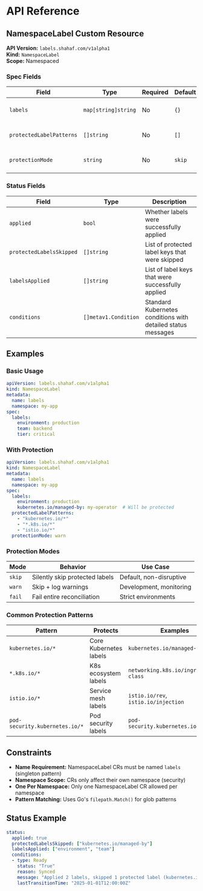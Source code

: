# API Reference

## NamespaceLabel Custom Resource

**API Version:** `labels.shahaf.com/v1alpha1`  
**Kind:** `NamespaceLabel`  
**Scope:** Namespaced

### Spec Fields

| Field | Type | Required | Default | Description |
|-------|------|----------|---------|-------------|
| `labels` | `map[string]string` | No | `{}` | Labels to apply to the namespace |
| `protectedLabelPatterns` | `[]string` | No | `[]` | Glob patterns for protected labels |
| `protectionMode` | `string` | No | `skip` | Protection behavior: `skip`/`warn`/`fail` |

### Status Fields

| Field | Type | Description |
|-------|------|-------------|
| `applied` | `bool` | Whether labels were successfully applied |
| `protectedLabelsSkipped` | `[]string` | List of protected label keys that were skipped |
| `labelsApplied` | `[]string` | List of label keys that were successfully applied |
| `conditions` | `[]metav1.Condition` | Standard Kubernetes conditions with detailed status messages |

## Examples

### Basic Usage
```yaml
apiVersion: labels.shahaf.com/v1alpha1
kind: NamespaceLabel
metadata:
  name: labels
  namespace: my-app
spec:
  labels:
    environment: production
    team: backend
    tier: critical
```

### With Protection
```yaml
apiVersion: labels.shahaf.com/v1alpha1
kind: NamespaceLabel
metadata:
  name: labels
  namespace: my-app
spec:
  labels:
    environment: production
    kubernetes.io/managed-by: my-operator  # Will be protected
  protectedLabelPatterns:
    - "kubernetes.io/*"
    - "*.k8s.io/*"
    - "istio.io/*"
  protectionMode: warn
```

### Protection Modes

| Mode | Behavior | Use Case |
|------|----------|----------|
| `skip` | Silently skip protected labels | Default, non-disruptive |
| `warn` | Skip + log warnings | Development, monitoring |
| `fail` | Fail entire reconciliation | Strict environments |

### Common Protection Patterns

| Pattern | Protects | Examples |
|---------|----------|----------|
| `kubernetes.io/*` | Core Kubernetes labels | `kubernetes.io/managed-by` |
| `*.k8s.io/*` | K8s ecosystem labels | `networking.k8s.io/ingress-class` |
| `istio.io/*` | Service mesh labels | `istio.io/rev`, `istio.io/injection` |
| `pod-security.kubernetes.io/*` | Pod security labels | `pod-security.kubernetes.io/enforce` |

## Constraints

- **Name Requirement:** NamespaceLabel CRs must be named `labels` (singleton pattern)
- **Namespace Scope:** CRs only affect their own namespace (security)
- **One Per Namespace:** Only one NamespaceLabel CR allowed per namespace
- **Pattern Matching:** Uses Go's `filepath.Match()` for glob patterns

## Status Example

```yaml
status:
  applied: true
  protectedLabelsSkipped: ["kubernetes.io/managed-by"]
  labelsApplied: ["environment", "team"]
  conditions:
  - type: Ready
    status: "True"
    reason: Synced
    message: "Applied 2 labels, skipped 1 protected label (kubernetes.io/managed-by)"
    lastTransitionTime: "2025-01-01T12:00:00Z"
``` 